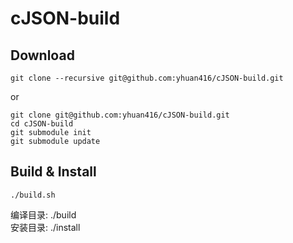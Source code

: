 # cJSON-build

## Download

```
git clone --recursive git@github.com:yhuan416/cJSON-build.git
```
or
```
git clone git@github.com:yhuan416/cJSON-build.git
cd cJSON-build
git submodule init
git submodule update
```

## Build & Install

```
./build.sh
```

编译目录: ./build  
安装目录: ./install
